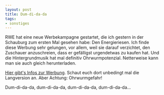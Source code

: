 ```yaml
--- 
layout: post
title: Dum-di-da-da
tags: 
- sonstiges
---
```

RWE hat eine neue Werbekampagne gestartet, die ich gestern in der Schauburg zum ersten Mal gesehen habe: Den Energieriesen. Ich finde diese Werbung sehr gelungen, vor allem, weil sie darauf verzichtet, den Zuschauer anzuschreien, dass er gefälligst urgendetwas zu kaufen hat. Und die Hintergrundmusik hat mal definitiv Ohrwurmpotenzial. Netterweise kann man sie auch gleich herunterladen.

<a href="http://www.rwe.com/web/cms/de/235520/rwe/rwe-konzern/ueber-rwe/der-energieriese/">Hier gibt's Infos zur Werbung</a>. Schaut euch dort unbedingt mal die Langversion an. Aber Achtung: Ohrwurmgefahr!

Dum-di-da-da, dum-di-da-da, dum-di-da-da, dum-di-da-da...
